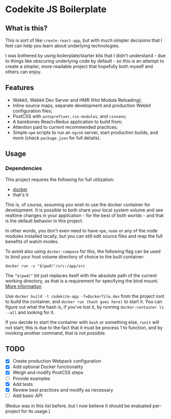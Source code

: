 # Codekite JS Boilerplate
## What is this?
This is sort of like `create-react-app`, but with much simpler
decisions that I feel can help you learn about underlying technologies.

I was bothered by using boilerplate/starter kits that I didn't
understand - due to things like obscuring underlying code by default -
so this is an attempt to create a simpler, more readable project that
hopefully both myself and others can enjoy.

## Features

- Webkit, Webkit Dev Server and HMR (Hot Module Reloading);
- Inline source maps, separate development and production Webkit
configuration files;
- PostCSS with `autoprefixer`, `css-modules`, and `cssnano`;
- A barebones React+Redux application to build from;
- Attention paid to current recommended practices;
- Simple `npm` scripts to run an `ngrok` server, start production
    builds, and more (check `package.json` for full details).

## Usage

### Dependencies

This project requires the following for full utilization:

- [docker](https://www.docker.com/)
- that's it

This is, of course, assuming you wish to use the docker container for
development. It is possible to both share your local system volume and
see realtime changes in your application - for the best of both worlds -
and that is the default behavior in this project.

In other words, you don't even need to have `npm`, `node` or any of the
node modules installed locally, but you can still edit source files and
reap the full benefits of watch modes.

To avoid also using `docker-compose` for this, the following flag can
be used to bind your host volume directory of choice to the built
container:

`docker run -v "$(pwd)"/src:/app/src`

The `"$(pwd)"` bit just replaces itself with the absolute path of the
current working directory, as that is a requirement for specifying the
bind mount. [More information](https://docs.docker.com/storage/bind-mounts/)

Use `docker build -t codekite-app -f=Dockerfile.dev` from the project
root to build the container, and `docker run (hash goes here)` to start
it. You can figure out what the hash is, if you've lost it, by running
`docker-container ls --all` and looking for it.

If you decide to start the container with `bash` or something else,
`runit` will not start; this is due to the fact that it must be process
1 to function, and by invoking another command, that is not possible.

## TODO
- [x] Create production Webpack configuration
- [x] Add optional Docker functionality
- [x] Weigh and modify PostCSS steps
- [ ] Provide examples
- [x] Add tests
- [x] Review best practices and modify as necessary
- [ ] Add basic API

(Redux was in this list before, but I now believe it should be evaluated
per-project for its usage.)
